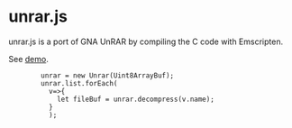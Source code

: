 # unrar.js
unrar.js is a port of GNA UnRAR by compiling the C code with Emscripten.

See [demo](http://seikichi.github.io/unrar.js/).

```
        unrar = new Unrar(Uint8ArrayBuf);
        unrar.list.forEach(
          v=>{
            let fileBuf = unrar.decompress(v.name);
          }
          );

```
